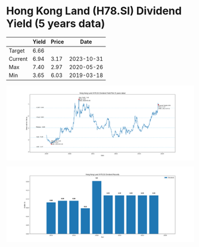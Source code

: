 # Hong Kong Land (H78.SI) Dividend Yield (5 years data)

|     | Yield   | Price | Date       |
|-----|---------|-------|------------|
| Target | 6.66 |  |  |
| Current | 6.94 | 3.17  | 2023-10-31 |
| Max | 7.40 | 2.97  | 2020-05-26 |
| Min | 3.65 | 6.03  | 2019-03-18 |

![Plot of Dividend Yield for Hong Kong Land (H78.SI)](H78_div_5.png)

![Plot of Annual Dividend Per Unit for Hong Kong Land (H78.SI)](H78_yearly_dpu.png)
